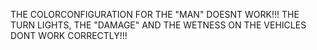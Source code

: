 THE COLORCONFIGURATION FOR THE "MAN" DOESNT WORK!!! THE TURN LIGHTS, THE "DAMAGE" AND THE WETNESS ON THE VEHICLES DONT WORK CORRECTLY!!!
